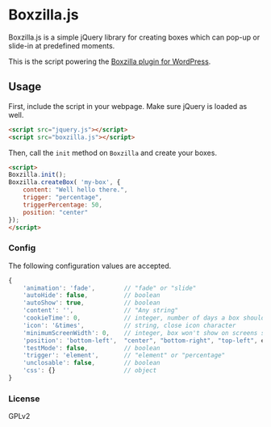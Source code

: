 # Boxzilla.js

Boxzilla.js is a simple jQuery library for creating boxes which can pop-up or slide-in at predefined moments.

This is the script powering the [Boxzilla plugin for WordPress](https://boxzillaplugin.com/).


## Usage

First, include the script in your webpage. Make sure jQuery is loaded as well.

```html
<script src="jquery.js"></script>
<script src="boxzilla.js"></script>
```

Then, call the `init` method on `Boxzilla` and create your boxes.

```html
<script>
Boxzilla.init();
Boxzilla.createBox( 'my-box', {
    content: "Well hello there.",
    trigger: "percentage",
    triggerPercentage: 50,
    position: "center"
});
</script>
```

### Config

The following configuration values are accepted.

```js
{
    'animation': 'fade',        // "fade" or "slide"
    'autoHide': false,          // boolean
    'autoShow': true,           // boolean
    'content': '',              // "Any string"
    'cookieTime': 0,            // integer, number of days a box should be hidden when dismissed
    'icon': '&times',           // string, close icon character
    'minimumScreenWidth': 0,    // integer, box won't show on screens smaller than this
    'position': 'bottom-left',  "center", "bottom-right", "top-left", etc.
    'testMode': false,          // boolean
    'trigger': 'element',       // "element" or "percentage"
    'unclosable': false,        // boolean
    'css': {}                   // object
}
```

### License

GPLv2